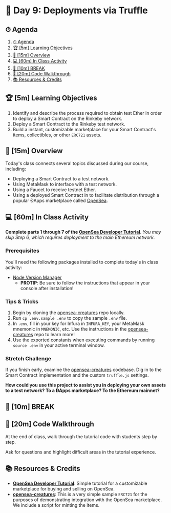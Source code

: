 # 📜 Day 9: Deployments via Truffle

## ⏱ Agenda

1. [⏱ Agenda](#%E2%8F%B1-Agenda)
2. [🏆 [5m] Learning Objectives](#%F0%9F%8F%86-5m-Learning-Objectives)
3. [📖 [15m] Overview](#%F0%9F%93%96-15m-Overview)
4. [💻 [60m] In Class Activity](#%F0%9F%92%BB-60m-In-Class-Activity)
5. [🌴 [10m] BREAK](#%F0%9F%8C%B4-10m-BREAK)
6. [📖 [20m] Code Walkthrough](#%F0%9F%93%96-20m-Code-Walkthrough)
7. [📚 Resources & Credits](#%F0%9F%93%9A-Resources--Credits)

## 🏆 [5m] Learning Objectives

1. Identify and describe the process required to obtain test Ether in order to deploy a Smart Contract on the Rinkeby network.
2. Deploy a Smart Contract to the Rinkeby test network.
3. Build a instant, customizable marketplace for your Smart Contract's items, collectibles, or other `ERC721` assets.

## 📖 [15m] Overview

Today's class connects several topics discussed during our course, including:

- Deploying a Smart Contract to a test network.
- Using MetaMask to interface with a test network.
- Using a Faucet to receive testnet Ether.
- Using a deployed Smart Contract in to facilitate distribution through a popular ÐApps marketplace called [OpenSea].

## 💻 [60m] In Class Activity

**Complete parts 1 through 7 of the [OpenSea Developer Tutorial]**. _You may skip Step 6, which requires deployment to the main Ethereum network._

### Prerequisites

You'll need the following packages installed to complete today's in class activity:

- [Node Version Manager]
    - **PROTIP**: Be sure to follow the instructions that appear in your console after installation!

### Tips & Tricks

1. Begin by cloning the [opensea-creatures] repo locally.
2. Run `cp .env.sample .env` to copy the sample `.env` file.
3. In `.env`, fill in your key for Infura in `INFURA_KEY`, your MetaMask mnemonic in `MNEMONIC`, etc. Use the instructions in the [opensea-creatures] repo to learn more!
4. Use the exported constants when executing commands by running `source .env` in your active terminal window.

### Stretch Challenge

If you finish early, examine the [opensea-creatures] codebase. Dig in to the Smart Contract implementation and the custom `truffle.js` settings.

  **How could you use this project to assist you in deploying your own assets to a test network? To a ÐApps marketplace? To the Ethereum mainnet?**

## 🌴 [10m] BREAK

## 📖 [20m] Code Walkthrough

At the end of class, walk through the tutorial code with students step by step.

Ask for questions and highlight difficult areas in the tutorial experience.

## 📚 Resources & Credits

- **[OpenSea Developer Tutorial]**: Simple tutorial for a customizable marketplace for buying and selling on OpenSea.
- **[opensea-creatures]**: This is a very simple sample `ERC721` for the purposes of demonstrating integration with the OpenSea marketplace. We include a script for minting the items.

[OpenSea Developer Tutorial]: https://docs.opensea.io/docs/getting-started
[opensea-creatures]: https://github.com/ProjectOpenSea/opensea-creatures
[Node Version Manager]: https://github.com/nvm-sh/nvm#installation-and-update
[OpenSea]: https://opensea.io
